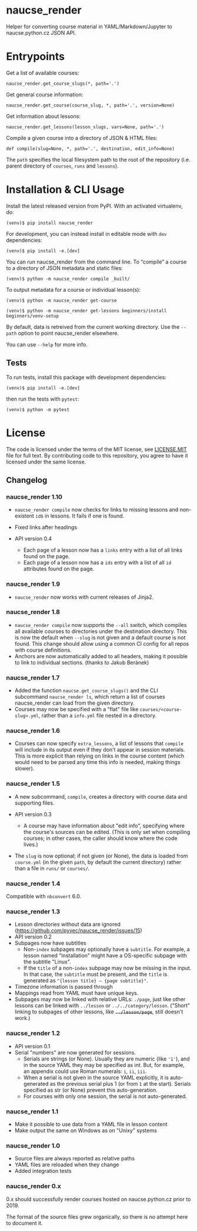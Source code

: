 # naucse_render

Helper for converting course material in YAML/Markdown/Jupyter to
naucse.python.cz JSON API.


# Entrypoints

Get a list of available courses:

`naucse_render.get_course_slugs(*, path='.')`

Get general course information:

`naucse_render.get_course(course_slug, *, path='.', version=None)`

Get information about lessons:

`naucse_render.get_lessons(lesson_slugs, vars=None, path='.')`

Compile a given course into a directory of JSON & HTML files:

`def compile(slug=None, *, path='.', destination, edit_info=None)`

The `path` specifies the local filesystem path to the root of the repository
(i.e. parent directory of `courses`, `runs` and `lessons`).


# Installation & CLI Usage

Install the latest released version from PyPI.
With an activated virtualenv, do:

```console
(venv)$ pip install naucse_render
```

For development, you can instead install in editable mode
with `dev` dependencies:

```console
(venv)$ pip install -e.[dev]
```

You can run naucse_render from the command line.
To “compile” a course to a directory of JSON metadata and static files:

```console
(venv)$ python -m naucse_render compile _built/
```

To output metadata for a course or individual lesson(s):

```console
(venv)$ python -m naucse_render get-course

(venv)$ python -m naucse_render get-lessons beginners/install beginners/venv-setup
```

By default, data is retreived from the current working directory.
Use the `--path` option to point naucse_render elsewhere.

You can use `--help` for more info.


## Tests

To run tests, install this package with development dependencies:

```console
(venv)$ pip install -e.[dev]
```

then run the tests with `pytest`:

```console
(venv)$ python -m pytest
```


# License

The code is licensed under the terms of the MIT license, see [LICENSE.MIT] file
for full text. By contributing code to this repository, you agree to have it
licensed under the same license.

[LICENSE.MIT]: https://github.com/pyvec/naucse.python.cz/blob/master/LICENSE.MIT


## Changelog

### naucse_render 1.10

* `naucse_render compile` now checks for links to missing lessons and
  non-existent `id`s in lessons. It fails if one is found.

* Fixed links after headings

* API version 0.4
  * Each page of a lesson now has a `links` entry with a list of all links
    found on the page.
  * Each page of a lesson now has a `ids` entry with a list of all `id`
    attributes found on the page.

### naucse_render 1.9

* `naucse_render` now works with current releases of Jinja2.

### naucse_render 1.8

* `naucse_render compile` now supports the `--all` switch, which
  compiles all available courses to directories under the
  destination directory.
  This is now the default when `--slug` is not given and a default course
  is not found.
  This change should allow using a common CI config for all repos with
  course definitions.
* Anchors are now automatically added to all headers, making it possible to
  link to individual sections. (thanks to Jakub Beránek)

### naucse_render 1.7

* Added the function `naucse.get_course_slugs()` and the CLI subcommand
  `naucse_render ls`, which return a list of courses naucse_render can load
  from the given directory.
* Courses may now be specified with a "flat" file like
  `courses/<course-slug>.yml`, rather than a `info.yml` file nested in a
  directory.


### naucse_render 1.6

* Courses can now specify `extra_lessons`, a list of lessons that
  `compile` will include in its output even if they don't appear in
  session materials.
  This is more explicit than relying on links in the course content
  (which would need to be parsed any time this info is needed, making
  things slower).


### naucse_render 1.5

* A new subcommand, `compile`, creates a directory with course data
  and supporting files.

* API version 0.3
  * A course may have information about "edit info", specifying where the
    course's sources can be edited. (This is only set when compiling
    courses; in other cases, the caller should know where the code lives.)

* The `slug` is now optional; if not given (or None), the data is loaded
  from `course.yml` (in the given `path`, by default the current directory)
  rather than a file in `runs/` or `courses/`.


### naucse_render 1.4

Compatible with  `nbconvert` 6.0.


### naucse_render 1.3

* Lesson directories without data are ignored
  (https://github.com/pyvec/naucse_render/issues/15)
* API version 0.2
* Subpages now have subtitles
  * Non-`index` subpages may optionally have a `subtitle`. For example,
    a lesson named "Installation" might have a OS-specific subpage with the
    subtitle "Linux".
  * If the `title` of a non-`index` subpage may now be missing in the input.
    In that case, the `subtitle` must be present, and the `title` is generated
    as `"{lesson title} – {page subtitle}"`.
* Timezone information is passed through
* Mappings read from YAML must have unique keys.
* Subpages may now be linked with relative URLs: `./page`, just like
  other lessons can be linked with `../lesson` or `../../category/lesson`.
  ("Short" linking to subpages of other lessons, like ~~`../lesson/page`~~,
  still doesn't work.)


### naucse_render 1.2

* API version 0.1
* Serial "numbers" are now generated for sessions.
  * Serials are strings (or None). Usually they are numeric (like `'1'`),
    and in the source YAML they may be specified as int.
    But, for example, an appendix could use Roman numerals: `i`, `ii`, `iii`.
  * When a serial is not given in the source YAML explicitly, it is
    auto-generated as the previous serial plus 1 (or from `1` at the start).
    Serials specified as str (or None) prevent this auto-generation.
  * For courses with only one session, the serial is not auto-generated.


### naucse_render 1.1

* Make it possible to use data from a YAML file in lesson content
* Make output the same on Windows as on "Unixy" systems


### naucse_render 1.0

* Source files are always reported as relative paths
* YAML files are reloaded when they change
* Added integration tests


### naucse_render 0.x

0.x should successfully render courses hosted on naucse.python.cz
prior to 2019.

The format of the source files grew organically, so there is no attempt here
to document it.
